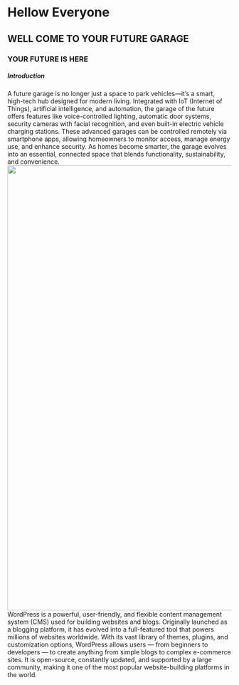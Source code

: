 <!DOCTYPE html>
<html lang="eng">
<head>
     <meta charset="UTF-8">
     <meta name="viewport" content="width=device-width, initial-scale=1.0">
     <title>RUBEL</title>
</head>
<body>
<h1> Hellow Everyone
<h2> WELL COME TO YOUR FUTURE GARAGE
<h3>YOUR FUTURE IS HERE
<h5>Introduction</h1> 
<p1>A future garage is no longer just a space to park vehicles—it’s a smart, high-tech hub designed for modern living. Integrated with IoT (Internet of Things), artificial intelligence, and automation, the garage of the future offers features like voice-controlled lighting, automatic door systems, security cameras with facial recognition, and even built-in electric vehicle charging stations. These advanced garages can be controlled remotely via smartphone apps, allowing homeowners to monitor access, manage energy use, and enhance security. As homes become smarter, the garage evolves into an essential, connected space that blends functionality, sustainability, and convenience.</p1>
<img src="aman.png" width="1000px"alt="">
<p2>WordPress is a powerful, user-friendly, and flexible content management system (CMS) used for building websites and blogs. Originally launched as a blogging platform, it has evolved into a full-featured tool that powers millions of websites worldwide. With its vast library of themes, plugins, and customization options, WordPress allows users — from beginners to developers — to create anything from simple blogs to complex e-commerce sites. It is open-source, constantly updated, and supported by a large community, making it one of the most popular website-building platforms in the world.</p1>
<img src="wordpress.jpg" wighd="1000px"alt="">

    
</body>
</html>
